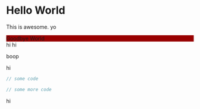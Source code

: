 # Hello World
This is awesome.
yo
<div style="background-color: #990000;">Goodbye World</div>
hi
hi

boop

hi



```javascript
// some code
```

```javascript
// some more code
```

hi
